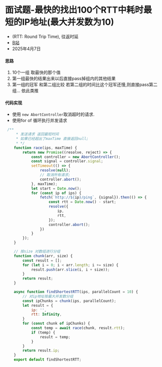 # 面试题-最快的找出100个RTT中耗时最短的IP地址(最大并发数为10)
- (RTT: Round Trip Time), 往返时延
- [B站](https://www.bilibili.com/video/BV12hR3YXEyq)
- 2025年4月7日
#### 思路
1. 10个一组 取最快的那个值
2. 第一组最快的结果出来以后直接pass掉组内的其他结果
3. 第一组的冠军 和第二组比较 若第二组的时间比这个冠军还慢,则直接pass第二组... 依此类推
#### 代码实现
- 使用 ```new AbortController```取消超时的请求.
- 使用for of 循环执行并发请求

```javaScript
 /**
     * 发送请求 返回最短时间
     * 如果已经超出了maxTime 直接返回null;
     * */
    function race(ips, maxTime) {
        return new Promise((resolve, reject) => {
            const controller = new AbortController();
            const signal = controller.signal;
            setTimeout(() => {
                resolve(null);
                // 取消所有请求;
                controller.abort();
            }, maxTime);
            let start = Date.now();
            for (const ip of ips) {
                fetch(`http://${ip}/ping`, {signal}).then(() => {
                    const rtt = Date.now() - start;
                    resolve({
                        ip,
                        rtt,
                    });
                    controller.abort();
                })
            }
        });
    }

    // 按size 对数组进行分组
    function chunk(arr, size) {
        const result = [];
        for (let i = 0; i < arr.length; i += size) {
            result.push(arr.slice(i, i + size));
        }
        return result;
    }

    async function findShortestRTT(ips, parallelCount = 10) {
        // 对ip地址按最大并发数分组
        const ipChunks = chunk(ips, parallelCount);
        let result = {
            ip: '',
            rtt: Infinity,
        }
        for (const chunk of ipChunks) {
            const temp = await race(chunk, result.rtt);
            if (temp) {
                result = temp;
            }
        }
        return result.ip;
    }
    export default findShortestRTT;
```
